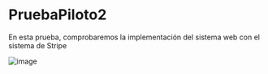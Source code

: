 # PruebaPiloto2

En esta prueba, comprobaremos la implementación del sistema web con el sistema de Stripe

![image](https://github.com/eduardomrr03/LibreriaSalvadorProyecto/assets/130020800/7e8f8361-2283-46f3-a5f3-ecba35ebed3c)



